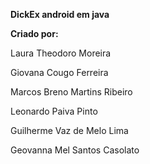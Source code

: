 **DickEx android em java**

**Criado por:**

Laura Theodoro Moreira

Giovana Cougo Ferreira

Marcos Breno Martins Ribeiro

Leonardo Paiva Pinto

Guilherme Vaz de Melo Lima

Geovanna Mel Santos Casolato
